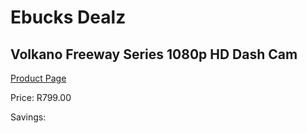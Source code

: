 
# Ebucks Dealz
## Volkano Freeway Series 1080p HD Dash Cam
[Product Page](https://www.ebucks.com/web/shop/productSelected.do?prodId=626810838&catId=375509364)

Price: R799.00

Savings: 


	